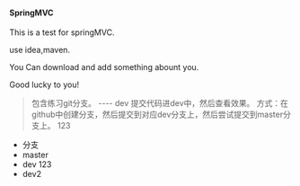 #### SpringMVC
  This is a test for springMVC.
  
  use idea,maven.
  
  You Can download and add something abount you.
  
  Good lucky to you!
 
> 包含练习git分支。 ---- dev
> 提交代码进dev中，然后查看效果。
> 方式：在github中创建分支，然后提交到对应dev分支上，然后尝试提交到master分支上。
123
* 分支
* master
* dev
123
* dev2